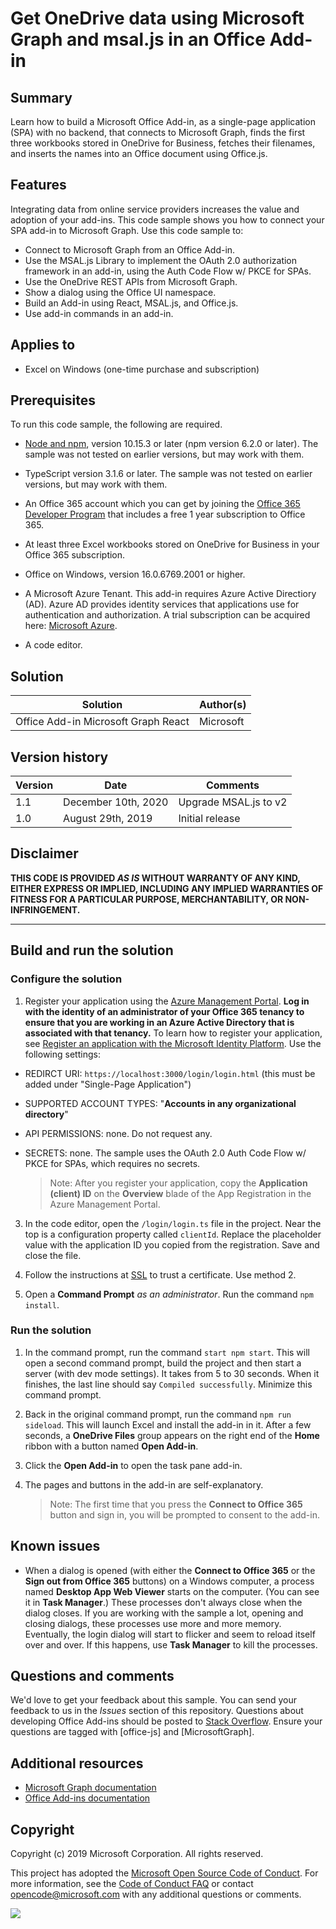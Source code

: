 # Get OneDrive data using Microsoft Graph and msal.js in an Office Add-in 

## Summary

Learn how to build a Microsoft Office Add-in, as a single-page application (SPA) with no backend, that connects to Microsoft Graph, finds the first three workbooks stored in OneDrive for Business, fetches their filenames, and inserts the names into an Office document using Office.js.

## Features

Integrating data from online service providers increases the value and adoption of your add-ins. This code sample shows you how to connect your SPA add-in to Microsoft Graph. Use this code sample to:

* Connect to Microsoft Graph from an Office Add-in.
* Use the MSAL.js Library to implement the OAuth 2.0 authorization framework in an add-in, using the Auth Code Flow w/ PKCE for SPAs.
* Use the OneDrive REST APIs from Microsoft Graph.
* Show a dialog using the Office UI namespace.
* Build an Add-in using React, MSAL.js, and Office.js. 
* Use add-in commands in an add-in.

## Applies to

-  Excel on Windows (one-time purchase and subscription)

## Prerequisites

To run this code sample, the following are required.

* [Node and npm](https://nodejs.org/en/), version 10.15.3 or later (npm version 6.2.0 or later). The sample was not tested on earlier versions, but may work with them.

* TypeScript version 3.1.6 or later. The sample was not tested on earlier versions, but may work with them.

* An Office 365 account which you can get by joining the [Office 365 Developer Program](https://aka.ms/devprogramsignup) that includes a free 1 year subscription to Office 365.

* At least three Excel workbooks stored on OneDrive for Business in your Office 365 subscription.

* Office on Windows, version 16.0.6769.2001 or higher.

* A Microsoft Azure Tenant. This add-in requires Azure Active Directiory (AD). Azure AD provides identity services that applications use for authentication and authorization. A trial subscription can be acquired here: [Microsoft Azure](https://account.windowsazure.com/SignUp).

* A code editor.

## Solution

Solution | Author(s)
---------|----------
Office Add-in Microsoft Graph React | Microsoft

## Version history

Version  | Date | Comments
---------| -----| --------
1.1  | December 10th, 2020 | Upgrade MSAL.js to v2
1.0  | August 29th, 2019| Initial release

## Disclaimer

**THIS CODE IS PROVIDED *AS IS* WITHOUT WARRANTY OF ANY KIND, EITHER EXPRESS OR IMPLIED, INCLUDING ANY IMPLIED WARRANTIES OF FITNESS FOR A PARTICULAR PURPOSE, MERCHANTABILITY, OR NON-INFRINGEMENT.**

----------

## Build and run the solution

### Configure the solution

1. Register your application using the [Azure Management Portal](https://manage.windowsazure.com). **Log in with the identity of an administrator of your Office 365 tenancy to ensure that you are working in an Azure Active Directory that is associated with that tenancy.** To learn how to register your application, see [Register an application with the Microsoft Identity Platform](https://docs.microsoft.com/graph/auth-register-app-v2). Use the following settings:

 - REDIRCT URI: `https://localhost:3000/login/login.html` (this must be added under "Single-Page Application")
 - SUPPORTED ACCOUNT TYPES: "**Accounts in any organizational directory**"
 - API PERMISSIONS: none. Do not request any. 
 - SECRETS: none. The sample uses the OAuth 2.0 Auth Code Flow w/ PKCE for SPAs, which requires no secrets.

	> Note: After you register your application, copy the **Application (client) ID** on the **Overview** blade of the App Registration in the Azure Management Portal. 
	 
3.  In the code editor, open the `/login/login.ts` file in the project. Near the top is a configuration property called `clientId`. Replace the placeholder value with the application ID you copied from the registration. Save and close the file.

4. Follow the instructions at [SSL](https://github.com/OfficeDev/generator-office/blob/master/src/docs/ssl.md#method-2-manually-install-the-certificate) to trust a certificate. Use method 2.

5. Open a **Command Prompt** *as an administrator*. Run the command `npm install`.

### Run the solution

1. In the command prompt, run the command `start npm start`. This will open a second command prompt, build the project and then start a server (with dev mode settings). It takes from 5 to 30 seconds. When it finishes, the last line should say `Compiled successfully`. Minimize this command prompt.
2. Back in the original command prompt, run the command `npm run sideload`. This will launch Excel and install the add-in in it. After a few seconds, a **OneDrive Files** group appears on the right end of the **Home** ribbon with a button named **Open Add-in**.
3. Click the **Open Add-in** to open the task pane add-in.
4. The pages and buttons in the add-in are self-explanatory. 

	> Note: The first time that you press the **Connect to Office 365** button and sign in, you will be prompted to consent to the add-in. 

## Known issues

* When a dialog is opened (with either the **Connect to Office 365** or the **Sign out from Office 365** buttons) on a Windows computer, a process named **Desktop App Web Viewer** starts on the computer. (You can see it in **Task Manager**.) These processes don't always close when the dialog closes. If you are working with the sample a lot, opening and closing dialogs, these processes use more and more memory. Eventually, the login dialog will start to flicker and seem to reload itself over and over. If this happens, use  **Task Manager** to kill the processes.

## Questions and comments

We'd love to get your feedback about this sample. You can send your feedback to us in the *Issues* section of this repository.
Questions about developing Office Add-ins should be posted to [Stack Overflow](http://stackoverflow.com). Ensure your questions are tagged with [office-js] and [MicrosoftGraph].

## Additional resources

* [Microsoft Graph documentation](https://docs.microsoft.com/graph/)
* [Office Add-ins documentation](https://docs.microsoft.com/office/dev/add-ins/overview/office-add-ins)

## Copyright
Copyright (c) 2019 Microsoft Corporation. All rights reserved.

This project has adopted the [Microsoft Open Source Code of Conduct](https://opensource.microsoft.com/codeofconduct/). For more information, see the [Code of Conduct FAQ](https://opensource.microsoft.com/codeofconduct/faq/) or contact [opencode@microsoft.com](mailto:opencode@microsoft.com) with any additional questions or comments.

<img src="https://telemetry.sharepointpnp.com/officedev/samples/readme-template" />
